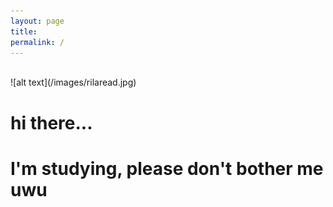 ```yaml
---
layout: page
title:
permalink: /
---
```

<br />
![alt text](/images/rilaread.jpg)

# hi there...

# I'm studying, please don't bother me uwu

<html>
  <head>
    <link rel="stylesheet" href="style.css">
  </head>
</html>